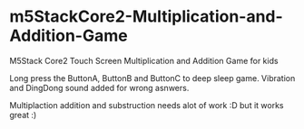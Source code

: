 # m5StackCore2-Multiplication-and-Addition-Game
M5Stack Core2 Touch Screen Multiplication and Addition Game for kids

Long press the ButtonA, ButtonB and ButtonC to deep sleep game. 
Vibration and DingDong sound added for wrong asnwers.


Multiplaction addition and substruction needs alot of work :D but it works great :) 
